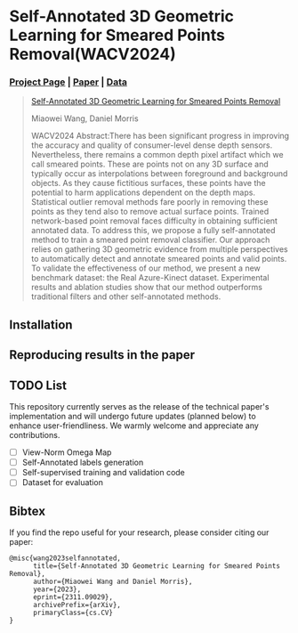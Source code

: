 # Self-Annotated 3D Geometric Learning for Smeared Points Removal(WACV2024)

### [Project Page](https://github.com/wangmiaowei/wacv2024_smearedremover.git)  | [Paper](https://arxiv.org/abs/2311.09029) | [Data](https://github.com/wangmiaowei/wacv2024_smearedremover.git)


> [Self-Annotated 3D Geometric Learning for Smeared Points Removal](https://github.com/wangmiaowei/wacv2024_smearedremover.git)
>
> Miaowei Wang, Daniel Morris 
>
> WACV2024
> Abstract:There has been significant progress in improving the accuracy and quality of consumer-level dense depth sensors. Nevertheless, there remains a common depth pixel artifact which we call smeared points. These are points not on any 3D surface and typically occur as interpolations between foreground and background objects. As they cause fictitious surfaces, these points have the potential to harm applications dependent on the depth maps. Statistical outlier removal methods fare poorly in removing these points as they tend also to remove actual surface points. Trained network-based point removal faces difficulty in obtaining sufficient annotated data. To address this, we propose a fully self-annotated method to train a smeared point removal classifier. Our approach relies on gathering 3D geometric evidence from multiple perspectives to automatically detect and annotate smeared points and valid points. To validate the effectiveness of our method, we present a new benchmark dataset: the Real Azure-Kinect dataset. Experimental results and ablation studies show that our method outperforms traditional filters and other self-annotated methods.

## Installation

## Reproducing results in the paper
## TODO List

This repository currently serves as the release of the technical paper's implementation and will undergo future updates (planned below) to enhance user-friendliness. We warmly welcome and appreciate any contributions.
- [ ] View-Norm Omega Map 
- [ ] Self-Annotated labels generation
- [ ] Self-supervised training and validation code
- [ ] Dataset for evaluation

## Bibtex

If you find the repo useful for your research, please consider citing our paper:

```
@misc{wang2023selfannotated,
      title={Self-Annotated 3D Geometric Learning for Smeared Points Removal}, 
      author={Miaowei Wang and Daniel Morris},
      year={2023},
      eprint={2311.09029},
      archivePrefix={arXiv},
      primaryClass={cs.CV}
}
```
